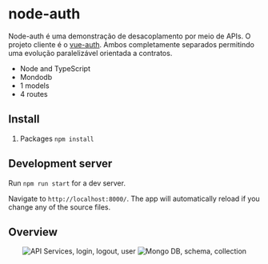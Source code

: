 # node-auth

Node-auth é uma demonstração de desacoplamento por meio de APIs. O projeto cliente é o [vue-auth](https://github.com/YuriSalgado/vue-auth). Ambos completamente separados permitindo uma evolução paralelizável orientada a contratos.
- Node and TypeScript
- Mondodb
- 1 models
- 4 routes

## Install

1. Packages `npm install`

## Development server

Run `npm run start` for a dev server. 

Navigate to `http://localhost:8000/`. The app will automatically reload if you change any of the source files.

## Overview

<p align="center">
  <img src="https://imgur.com/3HwdkSr.png?raw=true" alt="API Services, login, logout, user"/>
  <img src="https://imgur.com/IlBgNME.png?raw=true" alt="Mongo DB, schema, collection"/>
</p>
